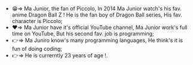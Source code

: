 - 😁=> Ma Junior, the fan of Piccolo, In 2014 Ma Junior watch's his fav. anime Dragon Ball Z ! He is the fan boy of Dragon Ball series, His fav. character is Piccolo;
- ❤️=> Ma Junior have it's official YouTube channel, Ma Junior work's full time on YouTube, But his second fav. job is programming;
- 👉=> Ma Juniro know's many programming languages, He think's it is fun of doing coding;
- 👉=> He is currerntly 23 years of age !.
